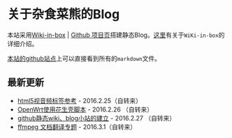 关于杂食菜熊的Blog
===
本站采用[Wiki-in-box](http://dmscode.github.io/Wiki-in-box/) | [Github 项目页](https://github.com/dmscode/Wiki-in-box)搭建静态Blog。[这里](wiki-in-bok-index)有关于`WiKi-in-box`的详细介绍。

[本站的github站点](https://github.com/xdsnet/xdsnet.github.io)上可以直接看到所有的`markdown`文件。

## 最新更新
 * [html5视音频标签参考](html:html5视音频标签参考)  - 2016.2.25（自转来）
 * [OpenWrt使用花生壳脚本](linux:openwrtfororay)    - 2016.2.26 （自转来）
 * [github静态wiki、blog小站的建立](杂谈:github静态wiki、blog的建立)   - 2016.2.27   （自转来）
 * [ffmpeg 文档翻译专题](/other-doc-cn-ffmpeg/)  - 2016.3.1（自转来）
